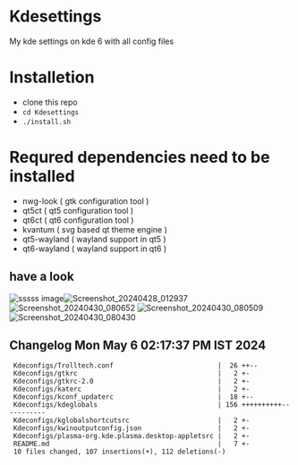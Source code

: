 # Kdesettings
  My kde settings on kde 6 with all config files
 
# Installetion
- clone this repo
- `cd Kdesettings`
- `./install.sh`

# Requred dependencies need to be installed
- nwg-look                                                ( gtk configuration tool )
- qt5ct                                                  ( qt5 configuration tool )
- qt6ct                                                  ( qt6 configuration tool )
- kvantum                                                ( svg based qt theme engine )
- qt5-wayland                                            ( wayland support in qt5 )
- qt6-wayland                                            ( wayland support in qt6 )

## have a look
![sssss](https://github.com/ALEX5402/Kdesettings/assets/76860596/b80d5c47-3875-4c11-a451-b70e212b507a)
image![Screenshot_20240428_012937](https://github.com/ALEX5402/Kdesettings/assets/76860596/dc3b01ac-b289-4165-a134-acf529370561)
![Screenshot_20240430_080652](https://github.com/ALEX5402/Kdesettings/assets/76860596/7f518edf-ff0b-41fd-853c-b78ea457078f)
![Screenshot_20240430_080509](https://github.com/ALEX5402/Kdesettings/assets/76860596/e7017410-fc18-4a68-b25f-7132873ecb0b)
![Screenshot_20240430_080430](https://github.com/ALEX5402/Kdesettings/assets/76860596/3f8e5ecb-7374-4b09-82d1-942c918de48f)

 
## Changelog Mon May  6 02:17:37 PM IST 2024
```
 Kdeconfigs/Trolltech.conf                          |  26 ++--
 Kdeconfigs/gtkrc                                   |   2 +-
 Kdeconfigs/gtkrc-2.0                               |   2 +-
 Kdeconfigs/katerc                                  |   2 +-
 Kdeconfigs/kconf_updaterc                          |  18 +--
 Kdeconfigs/kdeglobals                              | 156 ++++++++++-----------
 Kdeconfigs/kglobalshortcutsrc                      |   2 +-
 Kdeconfigs/kwinoutputconfig.json                   |   2 +-
 Kdeconfigs/plasma-org.kde.plasma.desktop-appletsrc |   2 +-
 README.md                                          |   7 +-
 10 files changed, 107 insertions(+), 112 deletions(-)
```
 

